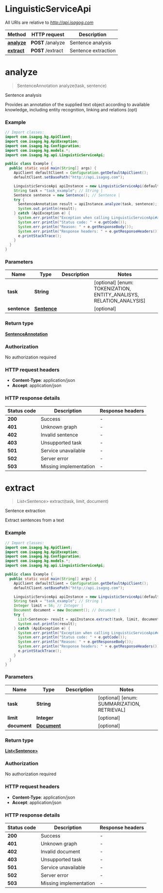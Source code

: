 # LinguisticServiceApi

All URIs are relative to *http://api.isagog.com*

Method | HTTP request | Description
------------- | ------------- | -------------
[**analyze**](LinguisticServiceApi.md#analyze) | **POST** /analyze | Sentence analysis
[**extract**](LinguisticServiceApi.md#extract) | **POST** /extract | Sentence extraction


<a name="analyze"></a>
# **analyze**
> SentenceAnnotation analyze(task, sentence)

Sentence analysis

Provides an annotation of the supplied text object according to available knowledge, including entity recognition, linking and relations (opt)

### Example
```java
// Import classes:
import com.isagog.kg.ApiClient;
import com.isagog.kg.ApiException;
import com.isagog.kg.Configuration;
import com.isagog.kg.models.*;
import com.isagog.kg.api.LinguisticServiceApi;

public class Example {
  public static void main(String[] args) {
    ApiClient defaultClient = Configuration.getDefaultApiClient();
    defaultClient.setBasePath("http://api.isagog.com");

    LinguisticServiceApi apiInstance = new LinguisticServiceApi(defaultClient);
    String task = "task_example"; // String | 
    Sentence sentence = new Sentence(); // Sentence | 
    try {
      SentenceAnnotation result = apiInstance.analyze(task, sentence);
      System.out.println(result);
    } catch (ApiException e) {
      System.err.println("Exception when calling LinguisticServiceApi#analyze");
      System.err.println("Status code: " + e.getCode());
      System.err.println("Reason: " + e.getResponseBody());
      System.err.println("Response headers: " + e.getResponseHeaders());
      e.printStackTrace();
    }
  }
}
```

### Parameters

Name | Type | Description  | Notes
------------- | ------------- | ------------- | -------------
 **task** | **String**|  | [optional] [enum: TOKENIZATION, ENTITY_ANALISYS, RELATION_ANALYSIS]
 **sentence** | [**Sentence**](Sentence.md)|  | [optional]

### Return type

[**SentenceAnnotation**](SentenceAnnotation.md)

### Authorization

No authorization required

### HTTP request headers

 - **Content-Type**: application/json
 - **Accept**: application/json

### HTTP response details
| Status code | Description | Response headers |
|-------------|-------------|------------------|
**200** | Success |  -  |
**401** | Unknown graph |  -  |
**402** | Invalid sentence |  -  |
**403** | Unsupported task |  -  |
**501** | Service unavailable |  -  |
**502** | Server error |  -  |
**503** | Missing implementation |  -  |

<a name="extract"></a>
# **extract**
> List&lt;Sentence&gt; extract(task, limit, document)

Sentence extraction

Extract sentences from a text

### Example
```java
// Import classes:
import com.isagog.kg.ApiClient;
import com.isagog.kg.ApiException;
import com.isagog.kg.Configuration;
import com.isagog.kg.models.*;
import com.isagog.kg.api.LinguisticServiceApi;

public class Example {
  public static void main(String[] args) {
    ApiClient defaultClient = Configuration.getDefaultApiClient();
    defaultClient.setBasePath("http://api.isagog.com");

    LinguisticServiceApi apiInstance = new LinguisticServiceApi(defaultClient);
    String task = "task_example"; // String | 
    Integer limit = 56; // Integer | 
    Document document = new Document(); // Document | 
    try {
      List<Sentence> result = apiInstance.extract(task, limit, document);
      System.out.println(result);
    } catch (ApiException e) {
      System.err.println("Exception when calling LinguisticServiceApi#extract");
      System.err.println("Status code: " + e.getCode());
      System.err.println("Reason: " + e.getResponseBody());
      System.err.println("Response headers: " + e.getResponseHeaders());
      e.printStackTrace();
    }
  }
}
```

### Parameters

Name | Type | Description  | Notes
------------- | ------------- | ------------- | -------------
 **task** | **String**|  | [optional] [enum: SUMMARIZATION, RETRIEVAL]
 **limit** | **Integer**|  | [optional]
 **document** | [**Document**](Document.md)|  | [optional]

### Return type

[**List&lt;Sentence&gt;**](Sentence.md)

### Authorization

No authorization required

### HTTP request headers

 - **Content-Type**: application/json
 - **Accept**: application/json

### HTTP response details
| Status code | Description | Response headers |
|-------------|-------------|------------------|
**200** | Success |  -  |
**401** | Unknown graph |  -  |
**402** | Invalid document |  -  |
**403** | Unsupported task |  -  |
**501** | Service unavailable |  -  |
**502** | Server error |  -  |
**503** | Missing implementation |  -  |

